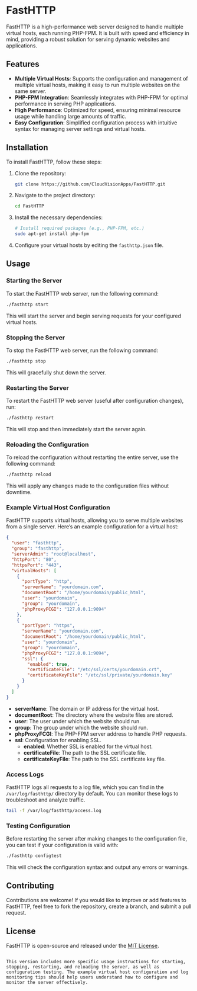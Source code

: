 
# FastHTTP

FastHTTP is a high-performance web server designed to handle multiple virtual hosts, each running PHP-FPM. It is built with speed and efficiency in mind, providing a robust solution for serving dynamic websites and applications.

## Features

- **Multiple Virtual Hosts**: Supports the configuration and management of multiple virtual hosts, making it easy to run multiple websites on the same server.
- **PHP-FPM Integration**: Seamlessly integrates with PHP-FPM for optimal performance in serving PHP applications.
- **High Performance**: Optimized for speed, ensuring minimal resource usage while handling large amounts of traffic.
- **Easy Configuration**: Simplified configuration process with intuitive syntax for managing server settings and virtual hosts.

## Installation

To install FastHTTP, follow these steps:

1. Clone the repository:
   ```bash
   git clone https://github.com/CloudVisionApps/FastHTTP.git
   ```

2. Navigate to the project directory:
   ```bash
   cd FastHTTP
   ```

3. Install the necessary dependencies:
   ```bash
   # Install required packages (e.g., PHP-FPM, etc.)
   sudo apt-get install php-fpm
   ```

4. Configure your virtual hosts by editing the `fasthttp.json` file.

## Usage

### Starting the Server

To start the FastHTTP web server, run the following command:

```bash
./fasthttp start
```

This will start the server and begin serving requests for your configured virtual hosts.

### Stopping the Server

To stop the FastHTTP web server, run the following command:

```bash
./fasthttp stop
```

This will gracefully shut down the server.

### Restarting the Server

To restart the FastHTTP web server (useful after configuration changes), run:

```bash
./fasthttp restart
```

This will stop and then immediately start the server again.

### Reloading the Configuration

To reload the configuration without restarting the entire server, use the following command:

```bash
./fasthttp reload
```

This will apply any changes made to the configuration files without downtime.

### Example Virtual Host Configuration

FastHTTP supports virtual hosts, allowing you to serve multiple websites from a single server. Here’s an example configuration for a virtual host:

```json
{
  "user": "fasthttp",
  "group": "fasthttp",
  "serverAdmin": "root@localhost",
  "httpPort": "80",
  "httpsPort": "443",
  "virtualHosts": [
    {
      "portType": "http",
      "serverName": "yourdomain.com",
      "documentRoot": "/home/yourdomain/public_html",
      "user": "yourdomain",
      "group": "yourdomain",
      "phpProxyFCGI": "127.0.0.1:9094"
    },
    {
      "portType": "https",
      "serverName": "yourdomain.com",
      "documentRoot": "/home/yourdomain/public_html",
      "user": "yourdomain",
      "group": "yourdomain",
      "phpProxyFCGI": "127.0.0.1:9094",
      "ssl": {
        "enabled": true,
        "certificateFile": "/etc/ssl/certs/yourdomain.crt",
        "certificateKeyFile": "/etc/ssl/private/yourdomain.key"
      }
    }
  ]
}

```

- **serverName**: The domain or IP address for the virtual host.
- **documentRoot**: The directory where the website files are stored.
- **user**: The user under which the website should run.
- **group**: The group under which the website should run.
- **phpProxyFCGI**: The PHP-FPM server address to handle PHP requests.
- **ssl**: Configuration for enabling SSL.
  - **enabled**: Whether SSL is enabled for the virtual host.
  - **certificateFile**: The path to the SSL certificate file.
  - **certificateKeyFile**: The path to the SSL certificate key file.
 
### Access Logs

FastHTTP logs all requests to a log file, which you can find in the `/var/log/fasthttp/` directory by default. You can monitor these logs to troubleshoot and analyze traffic.

```bash
tail -f /var/log/fasthttp/access.log
```

### Testing Configuration

Before restarting the server after making changes to the configuration file, you can test if your configuration is valid with:

```bash
./fasthttp configtest
```

This will check the configuration syntax and output any errors or warnings.

## Contributing

Contributions are welcome! If you would like to improve or add features to FastHTTP, feel free to fork the repository, create a branch, and submit a pull request.

## License

FastHTTP is open-source and released under the [MIT License](LICENSE).
```

This version includes more specific usage instructions for starting, stopping, restarting, and reloading the server, as well as configuration testing. The example virtual host configuration and log monitoring tips should help users understand how to configure and monitor the server effectively.
